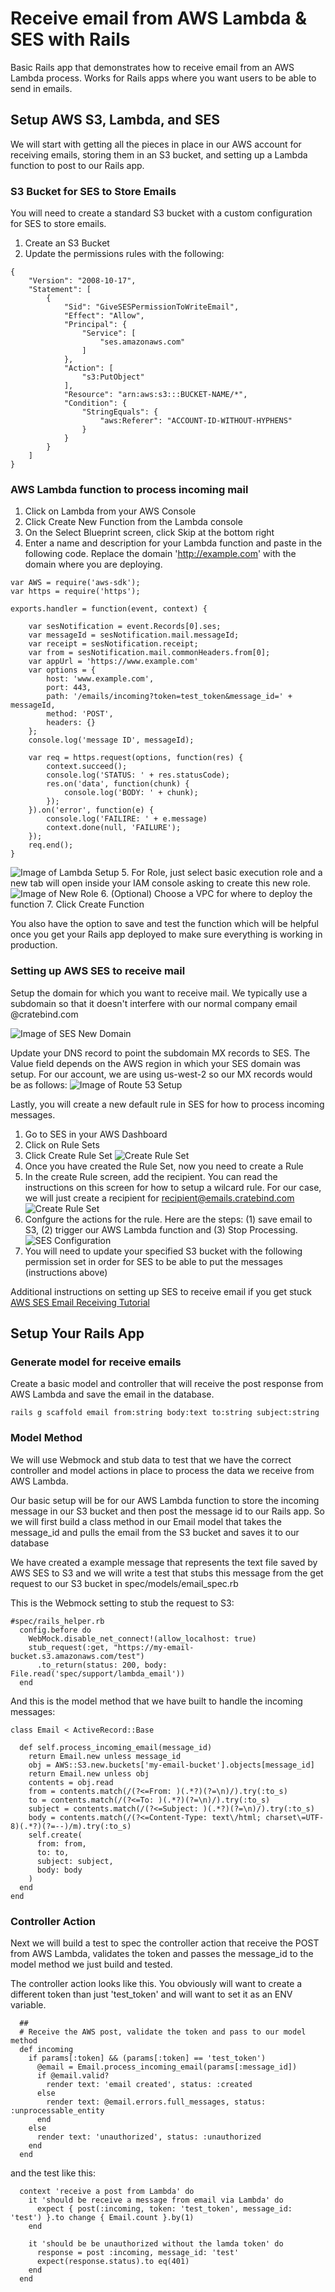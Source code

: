 # Receive email from AWS Lambda & SES with Rails

Basic Rails app that demonstrates how to receive email from an AWS Lambda process.  Works for Rails apps where you want users to be able to send in emails.

## Setup AWS S3, Lambda, and SES
We will start with getting all the pieces in place in our AWS account for receiving emails, storing them in an S3 bucket, and setting up a Lambda function to post to our Rails app.

### S3 Bucket for SES to Store Emails
You will need to create a standard S3 bucket with a custom configuration for SES to store emails.

1. Create an S3 Bucket
2. Update the permissions rules with the following:
```
{
    "Version": "2008-10-17",
    "Statement": [
        {
            "Sid": "GiveSESPermissionToWriteEmail",
            "Effect": "Allow",
            "Principal": {
                "Service": [
                    "ses.amazonaws.com"
                ]
            },
            "Action": [
                "s3:PutObject"
            ],
            "Resource": "arn:aws:s3:::BUCKET-NAME/*",
            "Condition": {
                "StringEquals": {
                    "aws:Referer": "ACCOUNT-ID-WITHOUT-HYPHENS"
                }
            }
        }
    ]
}
```

### AWS Lambda function to process incoming mail

1. Click on Lambda from your AWS Console
2. Click Create New Function from the Lambda console
3. On the Select Blueprint screen, click Skip at the bottom right
4. Enter a name and description for your Lambda function and paste in the following code.  Replace the domain 'http://example.com' with the domain where you are deploying.
```
var AWS = require('aws-sdk');
var https = require('https');

exports.handler = function(event, context) {

    var sesNotification = event.Records[0].ses;
    var messageId = sesNotification.mail.messageId;
    var receipt = sesNotification.receipt;
    var from = sesNotification.mail.commonHeaders.from[0];
    var appUrl = 'https://www.example.com'
    var options = {
        host: 'www.example.com',
        port: 443,
        path: '/emails/incoming?token=test_token&message_id=' + messageId,
        method: 'POST',
        headers: {}
    };
    console.log('message ID', messageId);

    var req = https.request(options, function(res) {
        context.succeed();
        console.log('STATUS: ' + res.statusCode);
        res.on('data', function(chunk) {
            console.log('BODY: ' + chunk);
        });
    }).on('error', function(e) {
        console.log('FAILIRE: ' + e.message)
        context.done(null, 'FAILURE');
    });
    req.end();
}
```

![Image of Lambda Setup](tutorial/lambda_setup.png)
5. For Role, just select basic execution role and a new tab will open inside your IAM console asking to create this new role.
![Image of New Role](tutorial/new_role.png)
6. (Optional) Choose a VPC for where to deploy the function
7. Click Create Function

You also have the option to save and test the function which will be helpful once you get your Rails app deployed to make sure everything is working in production.


### Setting up AWS SES to receive mail

Setup the domain for which you want to receive mail.  We typically use a subdomain so that it doesn't interfere with our normal company email @cratebind.com

![Image of SES New Domain](tutorial/setup_ses_domain_cb.png)
   

Update your DNS record to point the subdomain MX records to SES.  The Value field depends on the AWS region in which your SES domain was setup.  For our account, we are using us-west-2 so our MX records would be as follows:
![Image of Route 53 Setup](tutorial/route53_setup.png)

Lastly, you will create a new default rule in SES for how to process incoming messages.

1. Go to SES in your AWS Dashboard
2. Click on Rule Sets
3. Click Create Rule Set
![Create Rule Set](tutorial/create_rule_set.png)
4. Once you have created the Rule Set, now you need to create a Rule
5. In the create Rule screen, add the recipient.  You can read the instructions on this screen for how to setup a wilcard rule.  For our case, we will just create a recipient for recipient@emails.cratebind.com
![Create Rule Set](tutorial/create_recipient.png)
6. Confgure the actions for the rule.  Here are the steps: (1) save email to S3, (2) trigger our AWS Lambda function and (3) Stop Processing.
![SES Configuration](tutorial/ses_config.png)
7. You will need to update your specified S3 bucket with the following permission set in order for SES to be able to put the messages (instructions above)

Additional instructions on setting up SES to receive email if you get stuck [AWS SES Email Receiving Tutorial](http://docs.aws.amazon.com/ses/latest/DeveloperGuide/receiving-email-setting-up.html)

## Setup Your Rails App

### Generate model for receive emails
Create a basic model and controller that will receive the post response from AWS Lambda and save the email in the database.

```
rails g scaffold email from:string body:text to:string subject:string
```

### Model Method
We will use Webmock and stub data to test that we have the correct controller and model actions in place to process the data we receive from AWS Lambda.

Our basic setup will be for our AWS Lambda function to store the incoming message in our S3 bucket and then post the message id to our Rails app.  So we will first build a class method in our Email model that takes the message_id and pulls the email from the S3 bucket and saves it to our database

We have created a example message that represents the text file saved by AWS SES to S3 and we will write a test that stubs this message from the get request to our S3 bucket in spec/models/email_spec.rb

This is the Webmock setting to stub the request to S3:

```
#spec/rails_helper.rb
  config.before do
    WebMock.disable_net_connect!(allow_localhost: true)
    stub_request(:get, "https://my-email-bucket.s3.amazonaws.com/test")
      .to_return(status: 200, body: File.read('spec/support/lambda_email'))
  end
```

And this is the model method that we have built to handle the incoming messages:

```
class Email < ActiveRecord::Base

  def self.process_incoming_email(message_id)
    return Email.new unless message_id
    obj = AWS::S3.new.buckets['my-email-bucket'].objects[message_id]
    return Email.new unless obj
    contents = obj.read
    from = contents.match(/(?<=From: )(.*?)(?=\n)/).try(:to_s)
    to = contents.match(/(?<=To: )(.*?)(?=\n)/).try(:to_s)
    subject = contents.match(/(?<=Subject: )(.*?)(?=\n)/).try(:to_s)
    body = contents.match(/(?<=Content-Type: text\/html; charset\=UTF-8)(.*?)(?=--)/m).try(:to_s)
    self.create(
      from: from,
      to: to,
      subject: subject,
      body: body
    )
  end 
end

```

### Controller Action
Next we will build a test to spec the controller action that receive the POST from AWS Lambda, validates the token and passes the message_id to the model method we just build and tested.

The controller action looks like this.  You obviously will want to create a different token than just 'test_token' and will want to set it as an ENV variable.

```
  ##
  # Receive the AWS post, validate the token and pass to our model method
  def incoming
    if params[:token] && (params[:token] == 'test_token')
      @email = Email.process_incoming_email(params[:message_id])
      if @email.valid?
        render text: 'email created', status: :created 
      else
        render text: @email.errors.full_messages, status: :unprocessable_entity
      end
    else
      render text: 'unauthorized', status: :unauthorized
    end    
  end
```

and the test like this:

```
  context 'receive a post from Lambda' do
    it 'should be receive a message from email via Lambda' do
      expect { post(:incoming, token: 'test_token', message_id: 'test') }.to change { Email.count }.by(1)
    end
    
    it 'should be be unauthorized without the lamda token' do
      response = post :incoming, message_id: 'test'
      expect(response.status).to eq(401)
    end
  end

```